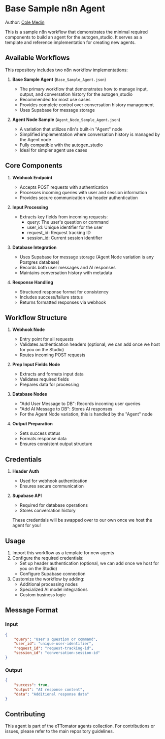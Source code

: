 # Base Sample n8n Agent

Author: [Cole Medin](https://www.youtube.com/@ColeMedin)

This is a sample n8n workflow that demonstrates the minimal required components to build an agent for the autogen_studio. It serves as a template and reference implementation for creating new agents.

## Available Workflows

This repository includes two n8n workflow implementations:

1. **Base Sample Agent** (`Base_Sample_Agent.json`)
   - The primary workflow that demonstrates how to manage input, output, and conversation history for the autogen_studio
   - Recommended for most use cases
   - Provides complete control over conversation history management
   - Uses Supabase for message storage

2. **Agent Node Sample** (`Agent_Node_Sample_Agent.json`)
   - A variation that utilizes n8n's built-in "Agent" node
   - Simplified implementation where conversation history is managed by the Agent node
   - Fully compatible with the autogen_studio
   - Ideal for simpler agent use cases

## Core Components

1. **Webhook Endpoint**
   - Accepts POST requests with authentication
   - Processes incoming queries with user and session information
   - Provides secure communication via header authentication

2. **Input Processing**
   - Extracts key fields from incoming requests:
     - query: The user's question or command
     - user_id: Unique identifier for the user
     - request_id: Request tracking ID
     - session_id: Current session identifier

3. **Database Integration**
   - Uses Supabase for message storage (Agent Node variation is any Postgres database)
   - Records both user messages and AI responses
   - Maintains conversation history with metadata

4. **Response Handling**
   - Structured response format for consistency
   - Includes success/failure status
   - Returns formatted responses via webhook

## Workflow Structure

1. **Webhook Node**
   - Entry point for all requests
   - Validates authentication headers (optional, we can add once we host for you on the Studio)
   - Routes incoming POST requests

2. **Prep Input Fields Node**
   - Extracts and formats input data
   - Validates required fields
   - Prepares data for processing

3. **Database Nodes**
   - "Add User Message to DB": Records incoming user queries
   - "Add AI Message to DB": Stores AI responses
   - For the Agent Node variation, this is handled by the "Agent" node

4. **Output Preparation**
   - Sets success status
   - Formats response data
   - Ensures consistent output structure

## Credentials

1. **Header Auth**
   - Used for webhook authentication
   - Ensures secure communication

2. **Supabase API**
   - Required for database operations
   - Stores conversation history

   These credentials will be swapped over to our own once we host the agent for you!

## Usage

1. Import this workflow as a template for new agents
2. Configure the required credentials:
   - Set up header authentication (optional, we can add once we host for you on the Studio)
   - Configure Supabase connection
3. Customize the workflow by adding:
   - Additional processing nodes
   - Specialized AI model integrations
   - Custom business logic

## Message Format

### Input
```json
{
    "query": "User's question or command",
    "user_id": "unique-user-identifier",
    "request_id": "request-tracking-id",
    "session_id": "conversation-session-id"
}
```

### Output
```json
{
    "success": true,
    "output": "AI response content",
    "data": "Additional response data"
}
```

## Contributing

This agent is part of the oTTomator agents collection. For contributions or issues, please refer to the main repository guidelines.
